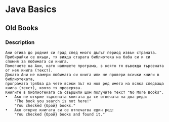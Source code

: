 # Java Basics

## Old Books

### Description

    Ани отива до родния си град след много дълъг период извън страната. 
    Прибирайки се вкъщи, тя вижда старата библиотека на баба си и си спомня за любимата си книга.
    Помогнете на Ани, като напишете програма, в която тя въвежда търсената от нея книга (текст). 
    Докато Ани не намери любимата си книга или не провери всички книги в библиотеката, 
    програмата трябва да чете всеки път на нов ред името на всяка следваща книга (текст), която тя проверява.
    Книгите в библиотеката са свършили щом получите текст "No More Books". 
    •	Ако не открие търсената книгата да се отпечата на два реда:
    	"The book you search is not here!" 
        "You checked {брой} books." 
    •	Ако открие книгата си се отпечатва един ред: 
    	"You checked {брой} books and found it."
